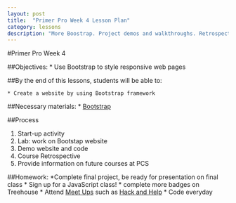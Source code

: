 ```yaml
---
layout: post
title:  "Primer Pro Week 4 Lesson Plan"
category: lessons
description: "More Boostrap. Project demos and walkthroughs. Retrospective & next steps."
---
```

#Primer Pro Week 4

##Objectives:
	* Use Bootstrap to style responsive web pages

##By the end of this lessons, students will be able to:

	* Create a website by using Bootstrap framework


##Necessary materials:
	* [Bootstrap](http://getbootstrap.com/)

##Process
1. Start-up activity
2. Lab: work on Bootstap website
3. Demo website and code
4. Course Retrospective
5. Provide information on future courses at PCS

##Homework:
	*Complete final project, be ready for presentation on final class
	* Sign up for a JavaScript class! 
	* complete more badges on Treehouse
	* Attend [Meet Ups](http://www.meetup.com/) such as [Hack and Help](http://hackandhelp.com/)
	* Code everyday
